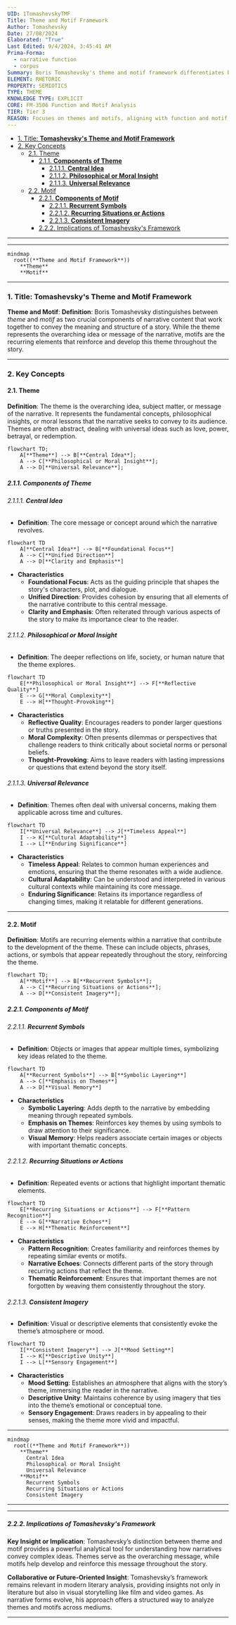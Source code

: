 ```yaml
---
UID: 1TomashevskyTMF
Title: Theme and Motif Framework
Author: Tomashevsky
Date: 27/08/2024
Elaborated: "True"
Last Edited: 9/4/2024, 3:45:41 AM
Prima-Forma:
  - narrative function
  - corpus
Summary: Boris Tomashevsky's theme and motif framework differentiates between themes, the overarching ideas or messages in narratives, and motifs, the recurring elements that reinforce those themes, helping readers understand how stories convey meaning through repeated symbols, actions, or imagery.
ELEMENT: RHETORIC
PROPERTY: SEMIOTICS
TYPE: THEME
KNOWLEDGE TYPE: EXPLICIT
CORE: FM-3506 Function and Motif Analysis
TIER: Tier 3
REASON: Focuses on themes and motifs, aligning with function and motif analysis.
---
```


- [1. Title: **Tomashevsky's Theme and Motif Framework**](#1-title-tomashevskys-theme-and-motif-framework)
- [2. Key Concepts](#2-key-concepts)
  - [2.1. Theme](#21-theme)
    - [2.1.1. **Components of Theme**](#211-components-of-theme)
      - [2.1.1.1. **Central Idea**](#2111-central-idea)
      - [2.1.1.2. **Philosophical or Moral Insight**](#2112-philosophical-or-moral-insight)
      - [2.1.1.3. **Universal Relevance**](#2113-universal-relevance)
  - [2.2. Motif](#22-motif)
    - [2.2.1. **Components of Motif**](#221-components-of-motif)
      - [2.2.1.1. **Recurrent Symbols**](#2211-recurrent-symbols)
      - [2.2.1.2. **Recurring Situations or Actions**](#2212-recurring-situations-or-actions)
      - [2.2.1.3. **Consistent Imagery**](#2213-consistent-imagery)
    - [2.2.2. Implications of Tomashevsky's Framework](#222-implications-of-tomashevskys-framework)

---

---

```mermaid
mindmap
  root((**Theme and Motif Framework**))
    **Theme**
    **Motif**

```

---

### 1. Title: **Tomashevsky's Theme and Motif Framework**

**Theme and Motif**:
**Definition**: Boris Tomashevsky distinguishes between _theme_ and _motif_ as two crucial components of narrative content that work together to convey the meaning and structure of a story. While the theme represents the overarching idea or message of the narrative, motifs are the recurring elements that reinforce and develop this theme throughout the story.

---

### 2. Key Concepts

#### 2.1. Theme

**Definition**:
The theme is the overarching idea, subject matter, or message of the narrative. It represents the fundamental concepts, philosophical insights, or moral lessons that the narrative seeks to convey to its audience. Themes are often abstract, dealing with universal ideas such as love, power, betrayal, or redemption.

```mermaid
flowchart TD;
    A[**Theme**] --> B[**Central Idea**];
    A --> C[**Philosophical or Moral Insight**];
    A --> D[**Universal Relevance**];
```

##### 2.1.1. **Components of Theme**

###### 2.1.1.1. **Central Idea**

- **Definition**: The core message or concept around which the narrative revolves.

```mermaid
flowchart TD
    A[**Central Idea**] --> B[**Foundational Focus**]
    A --> C[**Unified Direction**]
    A --> D[**Clarity and Emphasis**]
```

- **Characteristics**
  - **Foundational Focus**: Acts as the guiding principle that shapes the story's characters, plot, and dialogue.
  - **Unified Direction**: Provides cohesion by ensuring that all elements of the narrative contribute to this central message.
  - **Clarity and Emphasis**: Often reiterated through various aspects of the story to make its importance clear to the reader.

###### 2.1.1.2. **Philosophical or Moral Insight**

- **Definition**: The deeper reflections on life, society, or human nature that the theme explores.

```mermaid
flowchart TD
    E[**Philosophical or Moral Insight**] --> F[**Reflective Quality**]
    E --> G[**Moral Complexity**]
    E --> H[**Thought-Provoking**]
```

- **Characteristics**
  - **Reflective Quality**: Encourages readers to ponder larger questions or truths presented in the story.
  - **Moral Complexity**: Often presents dilemmas or perspectives that challenge readers to think critically about societal norms or personal beliefs.
  - **Thought-Provoking**: Aims to leave readers with lasting impressions or questions that extend beyond the story itself.

###### 2.1.1.3. **Universal Relevance**

- **Definition**: Themes often deal with universal concerns, making them applicable across time and cultures.

```mermaid
flowchart TD
    I[**Universal Relevance**] --> J[**Timeless Appeal**]
    I --> K[**Cultural Adaptability**]
    I --> L[**Enduring Significance**]
```

- **Characteristics**
  - **Timeless Appeal**: Relates to common human experiences and emotions, ensuring that the theme resonates with a wide audience.
  - **Cultural Adaptability**: Can be understood and interpreted in various cultural contexts while maintaining its core message.
  - **Enduring Significance**: Retains its importance regardless of changing times, making it relatable for different generations.

---

#### 2.2. Motif

**Definition**:
Motifs are recurring elements within a narrative that contribute to the development of the theme. These can include objects, phrases, actions, or symbols that appear repeatedly throughout the story, reinforcing the theme.

```mermaid
flowchart TD;
    A[**Motif**] --> B[**Recurrent Symbols**];
    A --> C[**Recurring Situations or Actions**];
    A --> D[**Consistent Imagery**];
```

##### 2.2.1. **Components of Motif**

###### 2.2.1.1. **Recurrent Symbols**

- **Definition**: Objects or images that appear multiple times, symbolizing key ideas related to the theme.

```mermaid
flowchart TD
    A[**Recurrent Symbols**] --> B[**Symbolic Layering**]
    A --> C[**Emphasis on Themes**]
    A --> D[**Visual Memory**]
```

- **Characteristics**
  - **Symbolic Layering**: Adds depth to the narrative by embedding meaning through repeated symbols.
  - **Emphasis on Themes**: Reinforces key themes by using symbols to draw attention to their significance.
  - **Visual Memory**: Helps readers associate certain images or objects with important thematic concepts.

###### 2.2.1.2. **Recurring Situations or Actions**

- **Definition**: Repeated events or actions that highlight important thematic elements.

```mermaid
flowchart TD
    E[**Recurring Situations or Actions**] --> F[**Pattern Recognition**]
    E --> G[**Narrative Echoes**]
    E --> H[**Thematic Reinforcement**]
```

- **Characteristics**
  - **Pattern Recognition**: Creates familiarity and reinforces themes by repeating similar events or motifs.
  - **Narrative Echoes**: Connects different parts of the story through recurring actions that reflect the theme.
  - **Thematic Reinforcement**: Ensures that important themes are not forgotten by weaving them consistently throughout the story.

###### 2.2.1.3. **Consistent Imagery**

- **Definition**: Visual or descriptive elements that consistently evoke the theme’s atmosphere or mood.

```mermaid
flowchart TD
    I[**Consistent Imagery**] --> J[**Mood Setting**]
    I --> K[**Descriptive Unity**]
    I --> L[**Sensory Engagement**]
```

- **Characteristics**
  - **Mood Setting**: Establishes an atmosphere that aligns with the story’s theme, immersing the reader in the narrative.
  - **Descriptive Unity**: Maintains coherence by using imagery that ties into the theme’s emotional or conceptual tone.
  - **Sensory Engagement**: Draws readers in by appealing to their senses, making the theme more vivid and impactful.

---

```mermaid
mindmap
  root((**Theme and Motif Framework**))
    **Theme**
      Central Idea
      Philosophical or Moral Insight
      Universal Relevance
    **Motif**
      Recurrent Symbols
      Recurring Situations or Actions
      Consistent Imagery
```

---

---

##### 2.2.2. Implications of Tomashevsky's Framework

**Key Insight or Implication**:
Tomashevsky’s distinction between theme and motif provides a powerful analytical tool for understanding how narratives convey complex ideas. Themes serve as the overarching message, while motifs help develop and reinforce this message throughout the story.

**Collaborative or Future-Oriented Insight**:
Tomashevsky’s framework remains relevant in modern literary analysis, providing insights not only in literature but also in visual storytelling like film and video games. As narrative forms evolve, his approach offers a structured way to analyze themes and motifs across mediums.

---
